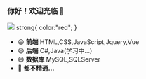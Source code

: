 ### 你好！欢迎光临 👋

<!--
**1737384182/1737384182** is a ✨ _special_ ✨ repository because its `README.md` (this file) appears on your GitHub profile.

Here are some ideas to get you started:

- 🔭 I’m currently working on ...
- 🌱 I’m currently learning ...
- 👯 I’m looking to collaborate on ...
- 🤔 I’m looking for help with ...
- 💬 Ask me about ...
- 📫 How to reach me: ...
- 😄 Pronouns: ...
- ⚡ Fun fact: ...
-->
![](https://github-readme-stats.vercel.app/api?username=1737384182)
strong{
  color:"red";
}
- 😄 <strong>前端</strong>      HTML,CSS,JavaScript,Jquery,Vue
- 😄 <strong>后端</strong>      C#,Java(学习中...)
- 😄 <strong>数据库</strong>    MySQL,SQLServer
- 🤔 <strong>都不精通...</strong>


